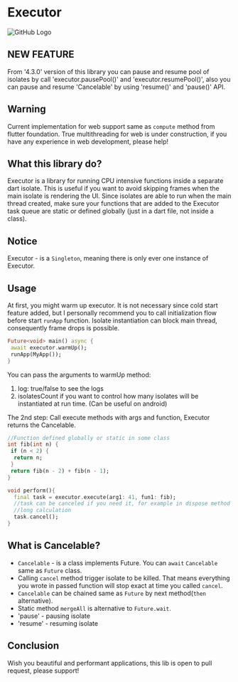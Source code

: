 # Executor

![GitHub Logo](images/logo2.jpg)

## NEW FEATURE
From '4.3.0' version of this library you can pause and resume pool of isolates by call
'executor.pausePool()' and 'executor.resumePool()', also you can pause and resume 'Cancelable'
by using 'resume()' and 'pause()' API.

## Warning
Current implementation for web support same as `compute` method from flutter foundation.
True multithreading for web is under construction,
if you have any experience in web development, please help!

## What this library do?
Executor is a library for running CPU intensive functions inside a separate dart isolate.
This is useful if you want to avoid skipping frames when the main isolate is rendering the UI.
Since isolates are able to run when the main thread created, make sure your functions
that are added to the Executor task queue are static or defined globally (just in a dart file,
not inside a class).

## Notice
Executor - is a `Singleton`, meaning there is only ever one instance of Executor.

## Usage
At first, you might warm up executor. It is not necessary since cold start feature added,
but I personally recommend you to call initialization flow before start `runApp` function.
Isolate instantiation can block main thread, consequently frame drops is possible.

```dart
Future<void> main() async {
 await executor.warmUp();
 runApp(MyApp());
}
```

You can pass the arguments to warmUp method:
1) log: true/false to see the logs
2) isolatesCount if you want to control how many isolates will be instantiated at run time. (Can be useful on android)

The 2nd step: Call execute methods with args and function, Executor returns the Cancelable.
```dart
//Function defined globally or static in some class
int fib(int n) {
 if (n < 2) {
  return n;
 }
 return fib(n - 2) + fib(n - 1);
}

void perform(){
  final task = executor.execute(arg1: 41, fun1: fib);
  //task can be canceled if you need it, for example in dispose method in widget, block, presenter to stop parsing or
  //long calculation
  task.cancel();
}
```

## What is Cancelable?
- `Cancelable` - is a class implements Future. You can `await` `Cancelable` same as `Future` class.
- Calling `cancel` method trigger isolate to be killed. That means everything you wrote in passed function will stop 
  exact at time you called `cancel`.
- `Cancelable` can be chained same as `Future` by next method(`then` alternative).
- Static method `mergeAll` is alternative to `Future.wait`.
- 'pause' - pausing isolate
- 'resume' - resuming isolate

## Conclusion
Wish you beautiful and performant applications, this lib is open to pull request, please support!

